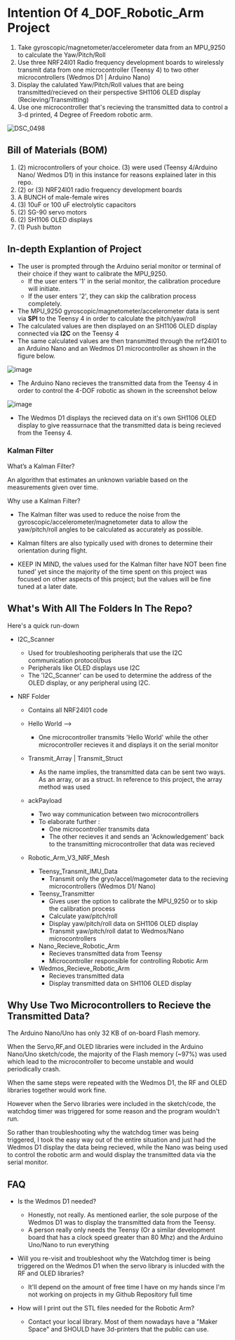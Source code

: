 # Intention Of 4_DOF_Robotic_Arm Project
1. Take gyroscopic/magnetometer/accelerometer data from an MPU_9250 to calculate the Yaw/Pitch/Roll
2. Use three NRF24l01 Radio frequency development boards to wirelessly transmit data from one microcontroller (Teensy 4) to two other microcontrollers (Wedmos D1 | Arduino Nano)
3. Display the calulated Yaw/Pitch/Roll values that are being transmitted/recieved on their perspective SH1106 OLED display (Recieving/Transmitting)
4. Use one microcontroller that's recieving the transmitted data to control a 3-d printed, 4 Degree of Freedom robotic arm. 

![DSC_0498](https://user-images.githubusercontent.com/39348633/118382828-ba5cf500-b5be-11eb-963e-74b74a1ba056.jpg)

## Bill of Materials (BOM)
1. (2) microcontrollers of your choice. (3) were used (Teensy 4/Arduino Nano/ Wedmos D1) in this instance for reasons explained later in this repo.
3. (2) or (3) NRF24l01 radio frequency development boards
5. A BUNCH of male-female wires
6. (3) 10uF or 100 uF electrolytic capacitors
7. (2) SG-90 servo motors
8. (2) SH1106 OLED displays
9. (1) Push button

## In-depth Explantion of Project
- The user is prompted through the Arduino serial monitor or terminal of their choice if they want to calibrate the MPU_9250. 
    - If the user enters '1' in the serial monitor, the calibration procedure will initiate. 
    - If the user enters '2', they can skip the calibration process completely.
- The MPU_9250 gyroscopic/magnetometer/accelerometer data is sent via __SPI__ to the Teensy 4 in order to calculate the pitch/yaw/roll 
- The calculated values are then displayed on an SH1106 OLED display connected via __I2C__ on the Teensy 4 
- The same calculated values are then transmitted through the nrf24l01 to an Arduino Nano and an Wedmos D1 microcontroller as shown in the figure below.

![image](https://user-images.githubusercontent.com/39348633/118416160-f0a87c00-b673-11eb-946e-def25c10f72f.png)

- The Arduino Nano recieves the transmitted data from the Teensy 4 in order to control the 4-DOF robotic as shown in the screenshot below

![image](https://user-images.githubusercontent.com/39348633/118418023-54cf3e00-b67c-11eb-9844-b7e993eb8286.png) 

- The Wedmos D1 displays the recieved data on it's own SH1106 OLED display to give reassurnace that the transmitted data is being recieved from the Teensy 4.

### Kalman Filter
What’s a Kalman Filter?

An algorithm that estimates an unknown variable based on the measurements given over time.

Why use a Kalman Filter?

- The Kalman filter was used to reduce the noise from the gyroscopic/accelerometer/magnetometer data to allow the yaw/pitch/roll angles to be calculated as accurately as possible.

- Kalman filters are also typically used with drones to determine their orientation during flight.

- KEEP IN MIND, the values used for the Kalman filter have NOT been fine tuned’ yet since the majority of the time spent on this project was focused on other aspects of this project; but the values will be fine tuned at a later date.

## What's With All The Folders In The Repo?

Here's a quick run-down 

- I2C_Scanner
  - Used for troubleshooting peripherals that use the I2C communication protocol/bus
  - Peripherals like OLED displays use I2C
  - The 'I2C_Scanner' can be used to determine the address of the OLED display, or any peripheral using I2C.

- NRF Folder
  - Contains all NRF24l01 code
  - Hello World --> 
    - One microcontroller transmits 'Hello World' while the other microcontroller recieves it and displays it on the serial monitor
  - Transmit_Array | Transmit_Struct
    - As the name implies, the transmitted data can be sent two ways. As an array, or as a struct. In reference to this project, the array method was used
  - ackPayload
    - Two way communication between two microcontrollers
    - To elaborate further :
      - One microcontroller transmits data
      - The other recieves it and sends an 'Acknowledgement' back to the transmitting microcontroller that data was recieved
  
  - Robotic_Arm_V3_NRF_Mesh
    -  Teensy_Transmit_IMU_Data
        - Transmit only the gryo/accel/magometer data to the recieving microcontrollers (Wedmos D1/ Nano)
    - Teensy_Transmitter
      - Gives user the option to calibrate the MPU_9250 or to skip the calibration process
      - Calculate yaw/pitch/roll
      - Display yaw/pitch/roll data on SH1106 OLED display
      - Transmit yaw/pitch/roll datat to Wedmos/Nano microcontrollers
    - Nano_Recieve_Robotic_Arm
      - Recieves transmitted data from Teensy
      - Microcontroller responsible for controlling Robotic Arm
    - Wedmos_Recieve_Robotic_Arm
      - Recieves transmitted data
      - Display transmitted data on SH1106 OLED display

## Why Use Two Microcontrollers to Recieve the Transmitted Data?

The Arduino Nano/Uno has only 32 KB of on-board Flash memory.

When the Servo,RF,and OLED libraries were included in the Arduino Nano/Uno sketch/code, the majority of the Flash memory (~97%) was used which lead to the microcontroller to become unstable and would periodically crash. 

When the same steps were repeated with the Wedmos D1, the RF and OLED libraries together would work fine. 

However when the Servo libraries were included in the sketch/code, the watchdog timer was triggered for some reason and the program wouldn't run.

So rather than troubleshooting why the watchdog timer was being triggered, I took the easy way out of the entire situation and just had the Wedmos D1 display the data being recieved, while the Nano was being used to control the robotic arm and would display the transmitted data via the serial monitor.

## FAQ

- Is the Wedmos D1 needed?
  - Honestly, not really. As mentioned earlier, the sole purpose of the Wedmos D1 was to display the transmitted data from the Teensy.
  - A person really only needs the Teensy (Or a similar development board that has a clock speed greater than 80 Mhz) and the Arduino Uno/Nano to run everything

- Will you re-visit and troubleshoot why the Watchdog timer is being triggered on the Wedmos D1 when the servo library is inlucded with the RF and OLED libraries?
  - It'll depend on the amount of free time I have on my hands since I'm not working on projects in my Github Repository full time

- How will I print out the STL files needed for the Robotic Arm?
  - Contact your local library. Most of them nowadays have a "Maker Space" and SHOULD have 3d-printers that the public can use.
